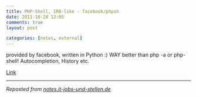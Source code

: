 ```yaml
---
title: PHP-Shell, IRB-like - facebook/phpsh
date: 2011-10-28 12:05
comments: true
layout: post

categories: [notes, external]
---
```

 provided by facebook, written in Python :)
 WAY better than php -a or php-shell! Autocompletion, History etc.

 <a href='https://github.com/facebook/phpsh'>Link</a>

---
<i>Reposted from <a href='http://notes.it-jobs-und-stellen.de/notes/24' rel='canonical'>notes.it-jobs-und-stellen.de</a></i>

